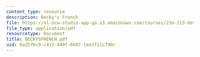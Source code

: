 ```yaml
---
content_type: resource
description: Becky's French
file: https://ol-ocw-studio-app-qa.s3.amazonaws.com/courses/21m-113-developing-musical-structures-fall-2002/8a2576c9c412449f6b071ee3f11c790c_BECKYSFRENCH.pdf
file_type: application/pdf
resourcetype: Document
title: BECKYSFRENCH.pdf
uid: 8a2576c9-c412-449f-6b07-1ee3f11c790c
---
```

